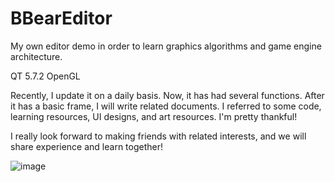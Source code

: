 # BBearEditor
My own editor demo in order to learn graphics algorithms and game engine architecture.

QT 5.7.2    OpenGL    

Recently, I update it on a daily basis. Now, it has had several functions. After it has a basic frame, I will write related documents.
I referred to some code, learning resources, UI designs, and art resources. I'm pretty thankful!

I really look forward to making friends with related interests, and we will share experience and learn together!

![image](https://user-images.githubusercontent.com/31690363/123601936-d04f0e00-d82a-11eb-9ef9-b777fc1e2b1a.png)

